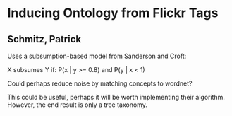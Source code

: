 # Inducing Ontology from Flickr Tags
## Schmitz, Patrick

Uses a subsumption-based model from Sanderson and Croft:
        
X subsumes Y if:
P(x | y >= 0.8) and P(y | x < 1)
        
Could perhaps reduce noise by matching concepts to wordnet?
        
This could be useful, perhaps it will be worth implementing their algorithm. However, the end result is only a tree taxonomy.
